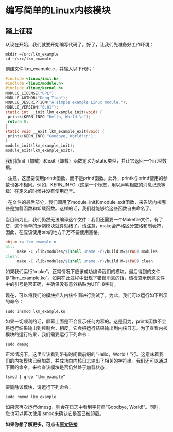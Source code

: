 # 编写简单的Linux内核模块

## 踏上征程

从现在开始，我们就要开始编写代码了。好了，让我们先准备好工作环境：

```shell
mkdir ~/src/lkm_example
cd ~/src/lkm_example
```

 创建文件lkm_example.c，并输入以下代码： 

```c
#include <linux/init.h>
#include <linux/module.h>
#include <linux/kernel.h>
MODULE_LICENSE("GPL");
MODULE_AUTHOR("Deng Tian");
MODULE_DESCRIPTION("A simple example Linux module.");
MODULE_VERSION("0.01");
static int __init lkm_example_init(void) {
 printk(KERN_INFO "Hello, World!\n");
 return 0;
}
static void __exit lkm_example_exit(void) {
 printk(KERN_INFO "Goodbye, World!\n");
}
module_init(lkm_example_init);
module_exit(lkm_example_exit);
```

 我们将init（加载）和exit（卸载）函数定义为static类型，并让它返回一个int型数据。

· 注意，这里要使用printk函数，而不是printf函数。此外，printk与printf使用的参数也各不相同。例如，KERN_INFO（这是一个标志，用以声明相应的消息记录等级）在定义的时候并没有使用逗号。

· 在文件的最后部分，我们调用了module_init和module_exit函数，来告诉内核哪些是加载函数和卸载函数。这样的话，我们就能够给这些函数自由命名了。

当目前为止，我们仍然无法编译这个文件：我们还需要一个Makefile文件。有了它，这个简单的示例模块就算就绪了。请注意，make会严格区分空格和制表符，因此，在应该使用tab的地方千万不要使用空格。

```makefile
obj-m += lkm_example.o
all:
     make -C /lib/modules/$(shell uname -r)/build M=$(PWD) modules
clean:
     make -C /lib/modules/$(shell uname -r)/build M=$(PWD) clean
```

如果我们运行“make”，正常情况下应该成功编译我们的模块。最后得到的文件是“lkm_example.ko”。如果在此过程中出现了错误消息的话，请检查示例源文件中的引号是否正确，并确保没有意外粘贴为UTF-8字符。

现在，可以将我们的模块插入内核空间进行测试了。为此，我们可以运行如下所示的命令：

```shell
sudo insmod lkm_example.ko
```

如果一切顺利的话，屏幕上面是不会显示任何内容的。这是因为，printk函数不会将运行结果输出到控制台，相反，它会把运行结果输出到内核日志。为了查看内核模块的运行结果，我们需要运行下列命令：

```shell
sudo dmesg
```

正常情况下，这里应该看到带有时间戳前缀的“Hello，World！”行。这意味着我们的内核模块已经加载，并成功向内核日志输出了相关的字符串。我们还可以通过下面的命令，来检查该模块是否仍然处于加载状态：

```shell
lsmod | grep “lkm_example”
```

要删除该模块，请运行下列命令：

```shell
sudo rmmod lkm_example
```

如果您再次运行dmesg，则会在日志中看到字符串“Goodbye, World!”。同时，您也可以再次使用lsmod来确认它是否已被卸载。

**如果你想了解更多，可点击[原文链接](https://zhuanlan.zhihu.com/p/31931538)**




 
